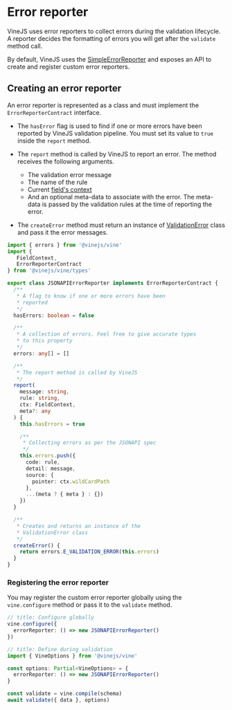 # Error reporter

VineJS uses error reporters to collect errors during the validation lifecycle. A reporter decides the formatting of errors you will get after the `validate` method call. 

By default, VineJS uses the [SimpleErrorReporter]() and exposes an API to create and register custom error reporters.

## Creating an error reporter
An error reporter is represented as a class and must implement the `ErrorReporterContract` interface.

- The `hasError` flag is used to find if one or more errors have been reported by VineJS validation pipeline. You must set its value to `true` inside the `report` method.

- The `report` method is called by VineJS to report an error. The method receives the following arguments.
  - The validation error message
  - The name of the rule
  - Current [field's context](./field_context.md)
  - And an optional meta-data to associate with the error. The meta-data is passed by the validation rules at the time of reporting
  the error.

- The `createError` method must return an instance of [ValidationError]() class and pass it the error messages.

```ts
import { errors } from '@vinejs/vine'
import {
   FieldContext,
   ErrorReporterContract
} from '@vinejs/vine/types'

export class JSONAPIErrorReporter implements ErrorReporterContract {
  /**
   * A flag to know if one or more errors have been
   * reported
   */
  hasErrors: boolean = false

  /**
   * A collection of errors. Feel free to give accurate types
   * to this property
   */
  errors: any[] = []

  /**
   * The report method is called by VineJS
   */
  report(
    message: string,
    rule: string,
    ctx: FieldContext,
    meta?: any
  ) {
    this.hasErrors = true

    /**
     * Collecting errors as per the JSONAPI spec
     */
    this.errors.push({
      code: rule,
      detail: message,
      source: {
        pointer: ctx.wildCardPath
      },
      ...(meta ? { meta } : {})
    })
  }

  /**
   * Creates and returns an instance of the
   * ValidationError class
   */
  createError() {
    return errors.E_VALIDATION_ERROR(this.errors)
  }
}
```

### Registering the error reporter

You may register the custom error reporter globally using the `vine.configure` method or pass it to the `validate` method.

```ts
// title: Configure globally
vine.configure({
  errorReporter: () => new JSONAPIErrorReporter()
})
```

```ts
// title: Define during validation
import { VineOptions } from '@vinejs/vine'

const options: Partial<VineOptions> = {
  errorReporter: () => new JSONAPIErrorReporter()
}

const validate = vine.compile(schema)
await validate({ data }, options)
```

